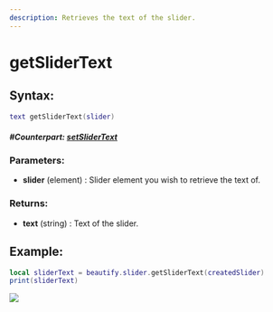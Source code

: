 ```yaml
---
description: Retrieves the text of the slider.
---
```


# getSliderText

## **Syntax:**

```lua
text getSliderText(slider)
```

#### _**\#Counterpart:**_ [_**setSliderText**_](setslidertext.md)

### **Parameters:**

* **slider** \(element\) : Slider element you wish to retrieve the text of.

### **Returns:**

* **text** \(string\) : Text of the slider.

## **Example:**

```lua
local sliderText = beautify.slider.getSliderText(createdSlider)
print(sliderText)
```

![](https://github.com/OvileAmriam/MTA-Beautify-Library/tree/ed45709ed2592eb6919b53e48129bb53425c04e2/.gitbook/assets/getslidertext.png)

